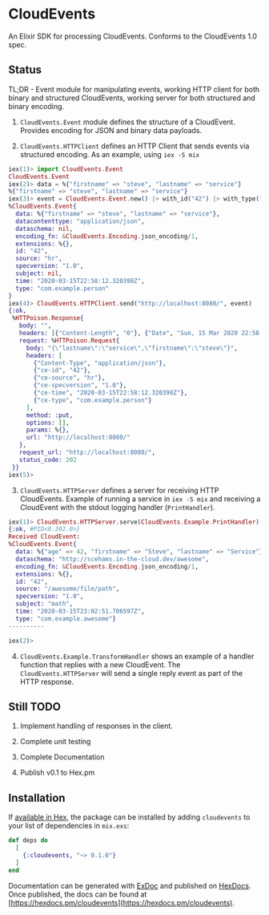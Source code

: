 # CloudEvents

An Elixir SDK for processing CloudEvents. Conforms to the CloudEvents 1.0 spec.

## Status

TL;DR - Event module for manipulating events, working HTTP client for both
binary and structured CloudEvents, working server for both structured and
binary encoding.

1. `CloudEvents.Event` module defines the structure of a CloudEvent. Provides
   encoding for JSON and binary data payloads.

2. `CloudEvents.HTTPClient` defines an HTTP Client that sends events via
   structured encoding. As an example, using `iex -S mix`

```elixir
iex(1)> import CloudEvents.Event
CloudEvents.Event
iex(2)> data = %{"firstname" => "steve", "lastname" => "service"}    
%{"firstname" => "steve", "lastname" => "service"}
iex(3)> event = CloudEvents.Event.new() |> with_id("42") |> with_type("com.example.person") |> with_source("hr") |> with_time_now() |> with_data(data) |> with_data_json_encoding()
%CloudEvents.Event{
  data: %{"firstname" => "steve", "lastname" => "service"},
  datacontenttype: "application/json",
  dataschema: nil,
  encoding_fn: &CloudEvents.Encoding.json_encoding/1,
  extensions: %{},
  id: "42",
  source: "hr",
  specversion: "1.0",
  subject: nil,
  time: "2020-03-15T22:58:12.320398Z",
  type: "com.example.person"
}
iex(4)> CloudEvents.HTTPClient.send("http://localhost:8080/", event)
{:ok,
 %HTTPoison.Response{
   body: "",
   headers: [{"Content-Length", "0"}, {"Date", "Sun, 15 Mar 2020 22:58:42 GMT"}],
   request: %HTTPoison.Request{
     body: "{\"lastname\":\"service\",\"firstname\":\"steve\"}",
     headers: [
       {"Content-Type", "application/json"},
       {"ce-id", "42"},
       {"ce-source", "hr"},
       {"ce-specversion", "1.0"},
       {"ce-time", "2020-03-15T22:58:12.320398Z"},
       {"ce-type", "com.example.person"}
     ],
     method: :put,
     options: [],
     params: %{},
     url: "http://localhost:8080/"
   },
   request_url: "http://localhost:8080/",
   status_code: 202
 }}
iex(5)>
```

3. `CloudEvents.HTTPServer` defines a server for receiving HTTP CloudEvents.
   Example of running a service in `iex -S mix` and receiving a CloudEvent
   with the stdout logging handler (`PrintHandler`).

```elixir
iex(1)> CloudEvents.HTTPServer.serve(CloudEvents.Example.PrintHandler)
{:ok, #PID<0.302.0>}
Received CloudEvent:
%CloudEvents.Event{
  data: %{"age" => 42, "firstname" => "Steve", "lastname" => "Service"}, datacontenttype: "application/json",
  dataschema: "http://scehams.in-the-cloud.dev/awesome",
  encoding_fn: &CloudEvents.Encoding.json_encoding/1,
  extensions: %{},
  id: "42",
  source: "/awesome/file/path",
  specversion: "1.0",
  subject: "math",
  time: "2020-03-15T23:02:51.706597Z",
  type: "com.example.awesome"}
----------

iex(2)>
```

4. `CloudEvents.Example.TransformHandler` shows an example of a handler function
    that replies with a new CloudEvent. The `CloudEvents.HTTPServer` will
    send a single reply event as part of the HTTP response.

## Still TODO

1. Implement handling of responses in the client.

2. Complete unit testing

3. Complete Documentation

4. Publish v0.1 to Hex.pm

## Installation

If [available in Hex](https://hex.pm/docs/publish), the package can be installed
by adding `cloudevents` to your list of dependencies in `mix.exs`:

```elixir
def deps do
  [
    {:cloudevents, "~> 0.1.0"}
  ]
end
```

Documentation can be generated with [ExDoc](https://github.com/elixir-lang/ex_doc)
and published on [HexDocs](https://hexdocs.pm). Once published, the docs can
be found at [https://hexdocs.pm/cloudevents](https://hexdocs.pm/cloudevents).
